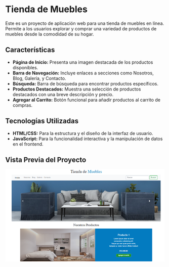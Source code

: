 # Tienda de Muebles
Este es un proyecto de aplicación web para una tienda de muebles en línea. Permite a los usuarios explorar y comprar una variedad de productos de muebles desde la comodidad de su hogar.

## Características
+ **Página de Inicio:** Presenta una imagen destacada de los productos disponibles.
+ **Barra de Navegación:** Incluye enlaces a secciones como Nosotros, Blog, Galería, y Contacto.
+ **Búsqueda:** Barra de búsqueda para encontrar productos específicos.
+ **Productos Destacados:** Muestra una selección de productos destacados con una breve descripción y precio.
+ **Agregar al Carrito:** Botón funcional para añadir productos al carrito de compras.
## Tecnologías Utilizadas
+ **HTML/CSS:** Para la estructura y el diseño de la interfaz de usuario.
+ **JavaScript:** Para la funcionalidad interactiva y la manipulación de datos en el frontend.
## Vista Previa del Proyecto
![Demo](/imagenes/vistaprevia.png)
